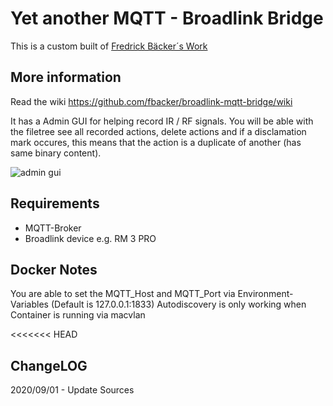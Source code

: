 # Yet another MQTT - Broadlink Bridge

This is a custom built of [Fredrick Bäcker´s Work](https://github.com/fbacker/broadlink-mqtt-bridge/)

## More information

Read the wiki https://github.com/fbacker/broadlink-mqtt-bridge/wiki

It has a Admin GUI for helping record IR / RF signals. You will be able with the filetree see all recorded actions, delete actions and if a disclamation mark occures, this means that the action is a duplicate of another (has same binary content).

![admin gui](https://raw.githubusercontent.com/fbacker/broadlink-mqtt-bridge/master/github/gui.png)

## Requirements

- MQTT-Broker
- Broadlink device e.g. RM 3 PRO


## Docker Notes

You are able to set the MQTT_Host and MQTT_Port via Environment-Variables (Default is 127.0.0.1:1833)
Autodiscovery is only working when Container is running via macvlan 

<<<<<<< HEAD
## ChangeLOG

2020/09/01 - Update Sources

